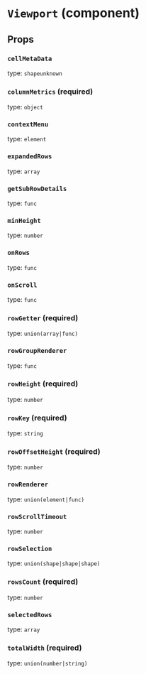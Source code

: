 `Viewport` (component)
======================



Props
-----

### `cellMetaData`

type: `shapeunknown`


### `columnMetrics` (required)

type: `object`


### `contextMenu`

type: `element`


### `expandedRows`

type: `array`


### `getSubRowDetails`

type: `func`


### `minHeight`

type: `number`


### `onRows`

type: `func`


### `onScroll`

type: `func`


### `rowGetter` (required)

type: `union(array|func)`


### `rowGroupRenderer`

type: `func`


### `rowHeight` (required)

type: `number`


### `rowKey` (required)

type: `string`


### `rowOffsetHeight` (required)

type: `number`


### `rowRenderer`

type: `union(element|func)`


### `rowScrollTimeout`

type: `number`


### `rowSelection`

type: `union(shape|shape|shape)`


### `rowsCount` (required)

type: `number`


### `selectedRows`

type: `array`


### `totalWidth` (required)

type: `union(number|string)`

